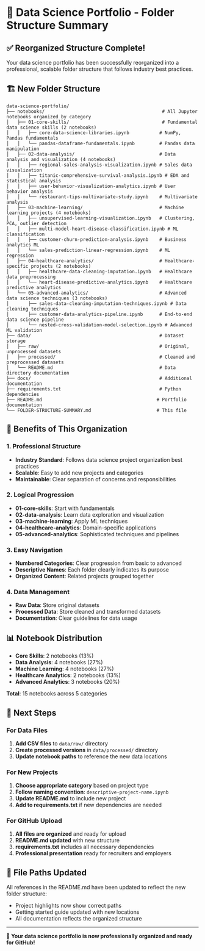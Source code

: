 # 📁 Data Science Portfolio - Folder Structure Summary

## ✅ **Reorganized Structure Complete!**

Your data science portfolio has been successfully reorganized into a professional, scalable folder structure that follows industry best practices.

## 🏗️ **New Folder Structure**

```
data-science-portfolio/
├── notebooks/                                           # All Jupyter notebooks organized by category
│   ├── 01-core-skills/                                  # Fundamental data science skills (2 notebooks)
│   │   ├── core-data-science-libraries.ipynb           # NumPy, Pandas fundamentals
│   │   └── pandas-dataframe-fundamentals.ipynb         # Pandas data manipulation
│   ├── 02-data-analysis/                               # Data analysis and visualization (4 notebooks)
│   │   ├── regional-sales-analysis-visualization.ipynb # Sales data visualization
│   │   ├── titanic-comprehensive-survival-analysis.ipynb # EDA and statistical analysis
│   │   ├── user-behavior-visualization-analytics.ipynb # User behavior analysis
│   │   └── restaurant-tips-multivariate-study.ipynb    # Multivariate analysis
│   ├── 03-machine-learning/                            # Machine learning projects (4 notebooks)
│   │   ├── unsupervised-learning-visualization.ipynb   # Clustering, PCA, outlier detection
│   │   ├── multi-model-heart-disease-classification.ipynb # ML classification
│   │   ├── customer-churn-prediction-analysis.ipynb    # Business analytics ML
│   │   └── sales-prediction-linear-regression.ipynb    # ML regression
│   ├── 04-healthcare-analytics/                        # Healthcare-specific projects (2 notebooks)
│   │   ├── healthcare-data-cleaning-imputation.ipynb   # Healthcare data preprocessing
│   │   └── heart-disease-predictive-analytics.ipynb    # Healthcare predictive analytics
│   └── 05-advanced-analytics/                          # Advanced data science techniques (3 notebooks)
│       ├── sales-data-cleaning-imputation-techniques.ipynb # Data cleaning techniques
│       ├── customer-data-analytics-pipeline.ipynb      # End-to-end data science pipeline
│       └── nested-cross-validation-model-selection.ipynb # Advanced ML validation
├── data/                                               # Dataset storage
│   ├── raw/                                            # Original, unprocessed datasets
│   ├── processed/                                      # Cleaned and preprocessed datasets
│   └── README.md                                       # Data directory documentation
├── docs/                                               # Additional documentation
├── requirements.txt                                    # Python dependencies
├── README.md                                          # Portfolio documentation
└── FOLDER-STRUCTURE-SUMMARY.md                        # This file
```

## 🎯 **Benefits of This Organization**

### **1. Professional Structure**
- **Industry Standard**: Follows data science project organization best practices
- **Scalable**: Easy to add new projects and categories
- **Maintainable**: Clear separation of concerns and responsibilities

### **2. Logical Progression**
- **01-core-skills**: Start with fundamentals
- **02-data-analysis**: Learn data exploration and visualization
- **03-machine-learning**: Apply ML techniques
- **04-healthcare-analytics**: Domain-specific applications
- **05-advanced-analytics**: Sophisticated techniques and pipelines

### **3. Easy Navigation**
- **Numbered Categories**: Clear progression from basic to advanced
- **Descriptive Names**: Each folder clearly indicates its purpose
- **Organized Content**: Related projects grouped together

### **4. Data Management**
- **Raw Data**: Store original datasets
- **Processed Data**: Store cleaned and transformed datasets
- **Documentation**: Clear guidelines for data usage

## 📊 **Notebook Distribution**

- **Core Skills**: 2 notebooks (13%)
- **Data Analysis**: 4 notebooks (27%)
- **Machine Learning**: 4 notebooks (27%)
- **Healthcare Analytics**: 2 notebooks (13%)
- **Advanced Analytics**: 3 notebooks (20%)

**Total**: 15 notebooks across 5 categories

## 🚀 **Next Steps**

### **For Data Files**
1. **Add CSV files** to `data/raw/` directory
2. **Create processed versions** in `data/processed/` directory
3. **Update notebook paths** to reference the new data locations

### **For New Projects**
1. **Choose appropriate category** based on project type
2. **Follow naming convention**: `descriptive-project-name.ipynb`
3. **Update README.md** to include new project
4. **Add to requirements.txt** if new dependencies are needed

### **For GitHub Upload**
1. **All files are organized** and ready for upload
2. **README.md updated** with new structure
3. **requirements.txt** includes all necessary dependencies
4. **Professional presentation** ready for recruiters and employers

## 📝 **File Paths Updated**

All references in the README.md have been updated to reflect the new folder structure:
- Project highlights now show correct paths
- Getting started guide updated with new locations
- All documentation reflects the organized structure

---

**🎉 Your data science portfolio is now professionally organized and ready for GitHub!**
